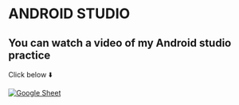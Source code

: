 # ANDROID STUDIO
## You can watch a video of my Android studio practice
Click below ⬇️

[![Google Sheet](https://www.logiciels.pro/wp-content/uploads/2021/05/android-studio-avis-prix-alternatives-logiciel.webp)](https://www.youtube.com/watch?v=EtgD2at64A4)
